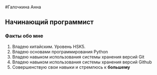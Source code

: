 #Галочкина Анна 
## Начинающий программист
### Факты обо мне
1. Владею китайским. Уровень HSK5.
2. Владею основами программирования Python
3. Владею навыком использования системы хранения версий Git
4. Владею навыком использования системы хранения версий Github
5. Совершенствую свои навыки и стремлюсь к **большему**
